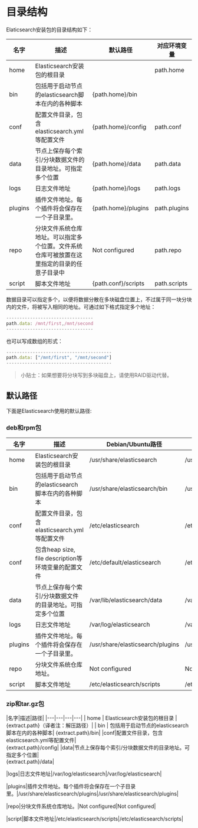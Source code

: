 # 目录结构

Elaticsearch安装包的目录结构如下：

| 名字 | 描述 | 默认路径 | 对应环境变量 |
| --- | --- | --- | --- |
| home | Elasticsearch安装包的根目录 |  | path.home |
| bin | 包括用于启动节点的elasticsearch脚本在内的各种脚本| {path.home}/bin ||
|conf|配置文件目录，包含elasticsearch.yml等配置文件|{path.home}/config|path.conf|
|data|节点上保存每个索引/分块数据文件的目录地址。可指定多个位置|{path.home}/data|path.data|
|logs|日志文件地址|{path.home}/logs|path.logs|
|plugins|插件文件地址。每个插件将会保存在一个子目录里。|{path.home}/plugins|path.plugins|
|repo|分块文件系统仓库地址。可以指定多个位置。文件系统仓库可被放置在这里指定的目录的任意子目录中|Not configured|path.repo|
|script|脚本文件地址|{path.conf}/scripts|path.scripts|

数据目录可以指定多个，以便将数据分散在多块磁盘位置上，不过属于同一块分块内的文件，将被写入相同的地址。可通过如下格式指定多个地址：

```javascript
---------------------------------
path.data: /mnt/first,/mnt/second
---------------------------------
```

也可以写成数组的形式：

```javascript
----------------------------------------
path.data: ["/mnt/first", "/mnt/second"]
----------------------------------------
```

> 小贴士：如果想要将分块写到多块磁盘上，请使用RAID驱动代替。

## 默认路径

下面是Elasticsearch使用的默认路径:

### deb和rpm包

|名字|描述|Debian/Ubuntu路径|RHEL/CentOS路径|
|---|---|---|---|
| home | Elasticsearch安装包的根目录 |/usr/share/elasticsearch| /usr/share/elasticsearch |
| bin | 包括用于启动节点的elasticsearch脚本在内的各种脚本| /usr/share/elasticsearch/bin|/usr/share/elasticsearch/bin|
|conf|配置文件目录，包含elasticsearch.yml等配置文件|/etc/elasticsearch|/etc/elasticsearch|
|conf|包含heap size, file description等环境变量的配置文件|/etc/default/elasticsearch|/etc/sysconfig/elasticsearch|
|data|节点上保存每个索引/分块数据文件的目录地址。可指定多个位置|/var/lib/elasticsearch/data|/var/lib/elasticsearch|
|logs|日志文件地址|/var/log/elasticsearch|/var/log/elasticsearch|
|plugins|插件文件地址。每个插件将会保存在一个子目录里。|/usr/share/elasticsearch/plugins|/usr/share/elasticsearch/plugins|
|repo|分块文件系统仓库地址。|Not configured|Not configured|
|script|脚本文件地址|/etc/elasticsearch/scripts|/etc/elasticsearch/scripts|

### zip和tar.gz包

|名字|描述|路径|
|---|---|---|---|
| home | Elasticsearch安装包的根目录 |{extract.path}（译者注：解压路径）|
| bin | 包括用于启动节点的elasticsearch脚本在内的各种脚本| {extract.path}/bin|
|conf|配置文件目录，包含elasticsearch.yml等配置文件|	
{extract.path}/config|
|data|节点上保存每个索引/分块数据文件的目录地址。可指定多个位置|	
{extract.path}/data|

|logs|日志文件地址|/var/log/elasticsearch|/var/log/elasticsearch|

|plugins|插件文件地址。每个插件将会保存在一个子目录里。|/usr/share/elasticsearch/plugins|/usr/share/elasticsearch/plugins|

|repo|分块文件系统仓库地址。|Not configured|Not configured|

|script|脚本文件地址|/etc/elasticsearch/scripts|/etc/elasticsearch/scripts|
